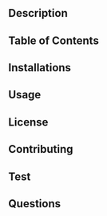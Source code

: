 # 

## Description

## Table of Contents

## Installations

## Usage

## License

## Contributing

## Test

## Questions